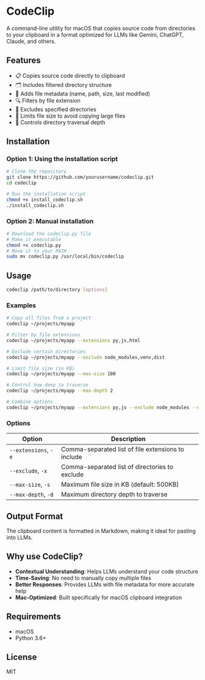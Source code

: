 # CodeClip

A command-line utility for macOS that copies source code from directories to your clipboard in a format optimized for LLMs like Gemini, ChatGPT, Claude, and others.

## Features

- 📋 Copies source code directly to clipboard
- 🗂️ Includes filtered directory structure
- 📝 Adds file metadata (name, path, size, last modified)
- 🔍 Filters by file extension
- 🚫 Excludes specified directories
- 📏 Limits file size to avoid copying large files
- 🌳 Controls directory traversal depth

## Installation

### Option 1: Using the installation script

```bash
# Clone the repository
git clone https://github.com/yourusername/codeclip.git
cd codeclip

# Run the installation script
chmod +x install_codeclip.sh
./install_codeclip.sh
```

### Option 2: Manual installation

```bash
# Download the codeclip.py file
# Make it executable
chmod +x codeclip.py
# Move it to your PATH
sudo mv codeclip.py /usr/local/bin/codeclip
```

## Usage

```bash
codeclip /path/to/directory [options]
```

### Examples

```bash
# Copy all files from a project
codeclip ~/projects/myapp

# Filter by file extensions
codeclip ~/projects/myapp --extensions py,js,html

# Exclude certain directories
codeclip ~/projects/myapp --exclude node_modules,venv,dist

# Limit file size (in KB)
codeclip ~/projects/myapp --max-size 100

# Control how deep to traverse
codeclip ~/projects/myapp --max-depth 2

# Combine options
codeclip ~/projects/myapp --extensions py,js --exclude node_modules --max-size 200 --max-depth 3
```

### Options

| Option | Description |
|--------|-------------|
| `--extensions`, `-e` | Comma-separated list of file extensions to include |
| `--exclude`, `-x` | Comma-separated list of directories to exclude |
| `--max-size`, `-s` | Maximum file size in KB (default: 500KB) |
| `--max-depth`, `-d` | Maximum directory depth to traverse |

## Output Format

The clipboard content is formatted in Markdown, making it ideal for pasting into LLMs.


## Why use CodeClip?

- **Contextual Understanding**: Helps LLMs understand your code structure
- **Time-Saving**: No need to manually copy multiple files
- **Better Responses**: Provides LLMs with file metadata for more accurate help
- **Mac-Optimized**: Built specifically for macOS clipboard integration

## Requirements

- macOS
- Python 3.6+

## License

MIT

